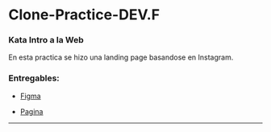 # Clone-Practice-DEV.F

### Kata Intro a la Web
En esta practica se hizo una landing page basandose en Instagram.

### Entregables:

- [Figma](./practicaHarry/Harry.png)

- [Pagina](./practicaHarry/DiagramaHarry.png)

---
